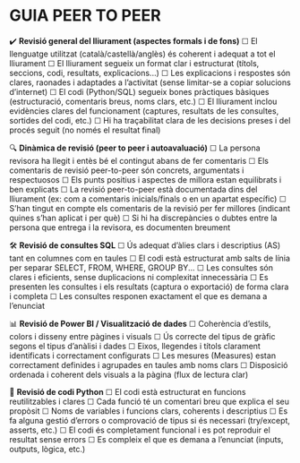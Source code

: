 # GUIA PEER TO PEER

✔️ **Revisió general del lliurament (aspectes formals i de fons)**
☐ El llenguatge utilitzat (català/castellà/anglès) és coherent i adequat a tot el lliurament
☐ El lliurament segueix un format clar i estructurat (títols, seccions, codi, resultats, explicacions...)
☐ Les explicacions i respostes són clares, raonades i adaptades a l’activitat (sense limitar-se a copiar solucions d’internet)
☐ El codi (Python/SQL) segueix bones pràctiques bàsiques (estructuració, comentaris breus, noms clars, etc.)
☐ El lliurament inclou evidències clares del funcionament (captures, resultats de les consultes, sortides del codi, etc.)
☐ Hi ha traçabilitat clara de les decisions preses i del procés seguit (no només el resultat final)

🔍 **Dinàmica de revisió (peer to peer i autoavaluació)**
☐ La persona revisora ha llegit i entès bé el contingut abans de fer comentaris
☐ Els comentaris de revisió peer-to-peer són concrets, argumentats i respectuosos
☐ Els punts positius i aspectes de millora estan equilibrats i ben explicats
☐ La revisió peer-to-peer està documentada dins del lliurament (ex: com a comentaris inicials/finals o en un apartat específic)
☐ S’han tingut en compte els comentaris de la revisió per fer millores (indicant quines s’han aplicat i per què)
☐ Si hi ha discrepàncies o dubtes entre la persona que entrega i la revisora, es documenten breument

🛠️ **Revisió de consultes SQL**
☐ Ús adequat d’àlies clars i descriptius (AS) tant en columnes com en taules
☐ El codi està estructurat amb salts de línia per separar SELECT, FROM, WHERE, GROUP BY...
☐ Les consultes són clares i eficients, sense duplicacions ni complexitat innecessària
☐ Es presenten les consultes i els resultats (captura o exportació) de forma clara i completa
☐ Les consultes responen exactament el que es demana a l’enunciat

📊 **Revisió de Power BI / Visualització de dades**
☐ Coherència d’estils, colors i disseny entre pàgines i visuals
☐ Ús correcte del tipus de gràfic segons el tipus d’anàlisi i dades
☐ Eixos, llegendes i títols clarament identificats i correctament configurats
☐ Les mesures (Measures) estan correctament definides i agrupades en taules amb noms clars
☐ Disposició ordenada i coherent dels visuals a la pàgina (flux de lectura clar)

🐍 **Revisió de codi Python**
☐ El codi està estructurat en funcions reutilitzables i clares
☐ Cada funció té un comentari breu que explica el seu propòsit
☐ Noms de variables i funcions clars, coherents i descriptius
☐ Es fa alguna gestió d’errors o comprovació de tipus si és necessari (try/except, asserts, etc.)
☐ El codi és completament funcional i es pot reproduir el resultat sense errors
☐ Es compleix el que es demana a l’enunciat (inputs, outputs, lògica, etc.)
